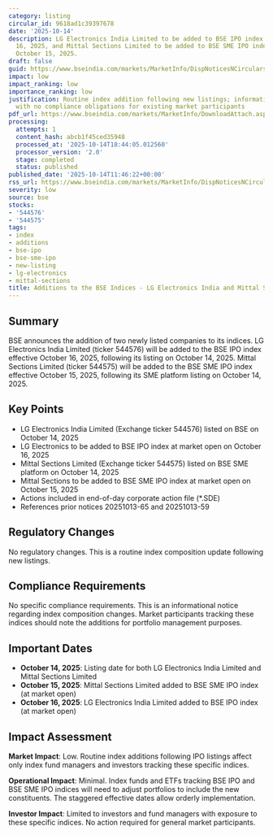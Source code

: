 ```yaml
---
category: listing
circular_id: 9618ad1c39397678
date: '2025-10-14'
description: LG Electronics India Limited to be added to BSE IPO index effective October
  16, 2025, and Mittal Sections Limited to be added to BSE SME IPO index effective
  October 15, 2025.
draft: false
guid: https://www.bseindia.com/markets/MarketInfo/DispNoticesNCirculars.aspx?Noticeid={A0D23403-BF6E-46E7-92FA-964E33299456}&noticeno=20251014-28&dt=10/14/2025&icount=28&totcount=61&flag=0
impact: low
impact_ranking: low
importance_ranking: low
justification: Routine index addition following new listings; informational notice
  with no compliance obligations for existing market participants
pdf_url: https://www.bseindia.com/markets/MarketInfo/DownloadAttach.aspx?id=20251014-28&attachedId=
processing:
  attempts: 1
  content_hash: abcb1f45ced35948
  processed_at: '2025-10-14T18:44:05.012560'
  processor_version: '2.0'
  stage: completed
  status: published
published_date: '2025-10-14T11:46:22+00:00'
rss_url: https://www.bseindia.com/markets/MarketInfo/DispNoticesNCirculars.aspx?Noticeid={A0D23403-BF6E-46E7-92FA-964E33299456}&noticeno=20251014-28&dt=10/14/2025&icount=28&totcount=61&flag=0
severity: low
source: bse
stocks:
- '544576'
- '544575'
tags:
- index
- additions
- bse-ipo
- bse-sme-ipo
- new-listing
- lg-electronics
- mittal-sections
title: Additions to the BSE Indices - LG Electronics India and Mittal Sections
---
```


## Summary

BSE announces the addition of two newly listed companies to its indices. LG Electronics India Limited (ticker 544576) will be added to the BSE IPO index effective October 16, 2025, following its listing on October 14, 2025. Mittal Sections Limited (ticker 544575) will be added to the BSE SME IPO index effective October 15, 2025, following its SME platform listing on October 14, 2025.

## Key Points

- LG Electronics India Limited (Exchange ticker 544576) listed on BSE on October 14, 2025
- LG Electronics to be added to BSE IPO index at market open on October 16, 2025
- Mittal Sections Limited (Exchange ticker 544575) listed on BSE SME platform on October 14, 2025
- Mittal Sections to be added to BSE SME IPO index at market open on October 15, 2025
- Actions included in end-of-day corporate action file (*.SDE)
- References prior notices 20251013-65 and 20251013-59

## Regulatory Changes

No regulatory changes. This is a routine index composition update following new listings.

## Compliance Requirements

No specific compliance requirements. This is an informational notice regarding index composition changes. Market participants tracking these indices should note the additions for portfolio management purposes.

## Important Dates

- **October 14, 2025**: Listing date for both LG Electronics India Limited and Mittal Sections Limited
- **October 15, 2025**: Mittal Sections Limited added to BSE SME IPO index (at market open)
- **October 16, 2025**: LG Electronics India Limited added to BSE IPO index (at market open)

## Impact Assessment

**Market Impact**: Low. Routine index additions following IPO listings affect only index fund managers and investors tracking these specific indices.

**Operational Impact**: Minimal. Index funds and ETFs tracking BSE IPO and BSE SME IPO indices will need to adjust portfolios to include the new constituents. The staggered effective dates allow orderly implementation.

**Investor Impact**: Limited to investors and fund managers with exposure to these specific indices. No action required for general market participants.
